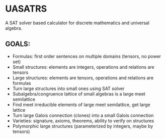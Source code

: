 # UASATRS

A SAT solver based calculator for discrete mathematics and universal algebra.

## GOALS:
* Formulas: first order sentences on multiple domains (tensors, no power set)
* Small structures: elements are integers, operations and relations are tensors
* Large structures: elements are tensors, operations and relations are formulas
* Turn large structures into small ones using SAT solver
* Subalgebra/congruence lattice of small algebras is a large meet semilattice
* Find meet irreducible elements of large meet semilattice, get large lattice
* Turn large Galois connection (clones) into a small Galois connection
* Varieties: signature, axioms, theorems, ability to verify on structures
* Polymorphic large structures (parameterized by integers, maybe by tensors)
